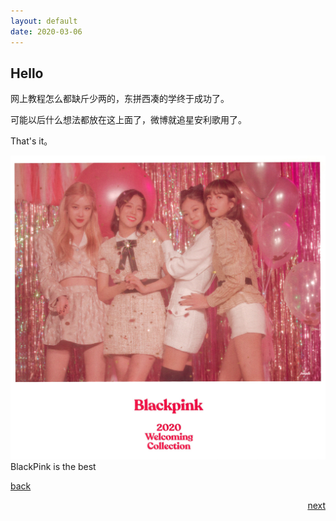```yaml
---
layout: default
date: 2020-03-06
---
```


## Hello

网上教程怎么都缺斤少两的，东拼西凑的学终于成功了。

可能以后什么想法都放在这上面了，微博就追星安利歌用了。

That's it。

![blackpink](asset/img/下载.jpg)
BlackPink is the best

[back](./) <p align="right">[next](./posts/first.html)</p>
